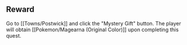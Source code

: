 ## Reward

Go to [[Towns/Postwick]] and click the "Mystery Gift" button.  The player will obtain [[Pokemon/Magearna (Original Color)]] upon completing this quest.